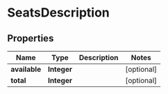 
# SeatsDescription

## Properties
Name | Type | Description | Notes
------------ | ------------- | ------------- | -------------
**available** | **Integer** |  |  [optional]
**total** | **Integer** |  |  [optional]



